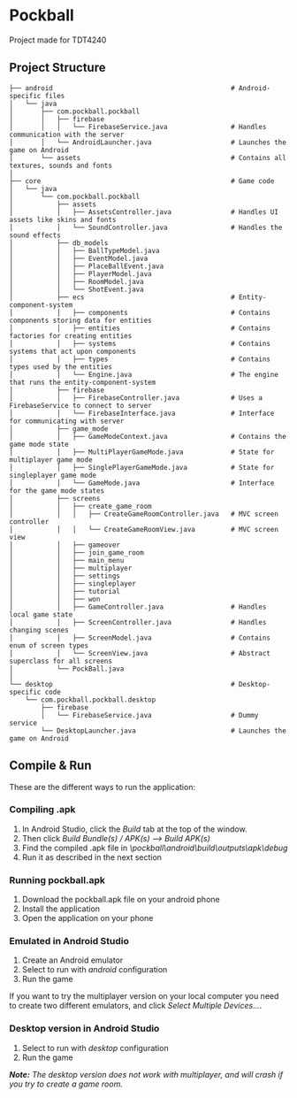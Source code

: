 # Pockball
Project made for TDT4240

## Project Structure
```
├── android                                             # Android-specific files
│   └── java
│       ├── com.pockball.pockball
│       │   ├── firebase
│       │   │   └── FirebaseService.java                # Handles communication with the server
│       │   └── AndroidLauncher.java                    # Launches the game on Android
│       └── assets                                      # Contains all textures, sounds and fonts
│
├── core                                                # Game code
│   └── java
│       └── com.pockball.pockball
│           ├── assets
│           │   ├── AssetsController.java               # Handles UI assets like skins and fonts
│           │   └── SoundController.java                # Handles the sound effects
│           ├── db_models
│           │   ├── BallTypeModel.java
│           │   ├── EventModel.java
│           │   ├── PlaceBallEvent.java
│           │   ├── PlayerModel.java
│           │   ├── RoomModel.java
│           │   └── ShotEvent.java
│           ├── ecs                                     # Entity-component-system
│           │   ├── components                          # Contains components storing data for entities
│           │   ├── entities                            # Contains factories for creating entities
│           │   ├── systems                             # Contains systems that act upon components
│           │   ├── types                               # Contains types used by the entities
│           │   └── Engine.java                         # The engine that runs the entity-component-system
│           ├── firebase
│           │   ├── FirebaseController.java             # Uses a FirebaseService to connect to server
│           │   └── FirebaseInterface.java              # Interface for communicating with server
│           ├── game_mode
│           │   ├── GameModeContext.java                # Contains the game mode state
│           │   ├── MultiPlayerGameMode.java            # State for multiplayer game mode
│           │   ├── SinglePlayerGameMode.java           # State for singleplayer game mode
│           │   └── GameMode.java                       # Interface for the game mode states
│           ├── screens
│           │   ├── create_game_room
│           │   │   ├── CreateGameRoomController.java   # MVC screen controller
│           │   │   └── CreateGameRoomView.java         # MVC screen view
│           │   ├── gameover
│           │   ├── join_game_room
│           │   ├── main_menu
│           │   ├── multiplayer
│           │   ├── settings
│           │   ├── singleplayer    
│           │   ├── tutorial
│           │   ├── won
│           │   ├── GameController.java                 # Handles local game state
│           │   ├── ScreenController.java               # Handles changing scenes
│           │   ├── ScreenModel.java                    # Contains enum of screen types
│           │   └── ScreenView.java                     # Abstract superclass for all screens
│           └── PockBall.java
│
└── desktop                                             # Desktop-specific code
    └── com.pockball.pockball.desktop
        ├── firebase
        │   └── FirebaseService.java                    # Dummy service
        └── DesktopLauncher.java                        # Launches the game on Android
```

## Compile & Run

These are the different ways to run the application:

### Compiling .apk
1. In Android Studio, click the *Build* tab at the top of the window.
2. Then click *Build Bundle(s) / APK(s) --> Build APK(s)*
3. Find the compiled .apk file in *\pockball\android\build\outputs\apk\debug*
4. Run it as described in the next section

### Running pockball.apk
1. Download the pockball.apk file on your android phone
2. Install the application
3. Open the application on your phone

### Emulated in Android Studio
1. Create an Android emulator
2. Select to run with *android* configuration
3. Run the game

If you want to try the multiplayer version on your local computer you need to create two different emulators, and click *Select Multiple Devices...*.

### Desktop version in Android Studio
1. Select to run with *desktop* configuration
2. Run the game

*__Note:__ The desktop version does not work with multiplayer, and will crash if you try to create a game room.*